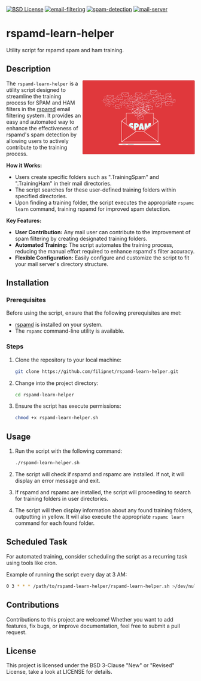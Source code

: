 [![BSD License](https://img.shields.io/badge/license-BSD-blue.svg)](LICENSE)
[![email-filtering](https://img.shields.io/badge/topic-email--filtering-brightgreen)](https://github.com/topics/email-filtering)
[![spam-detection](https://img.shields.io/badge/topic-spam--detection-blue)](https://github.com/topics/spam-detection)
[![mail-server](https://img.shields.io/badge/topic-mail--server-lightgrey)](https://github.com/topics/mail-server)

# rspamd-learn-helper
Utility script for rspamd spam and ham training.

## Description
<img src="spam-7515839_640.png" alt="Image from [Pixabay](https://pixabay.com/vectors/spam-advertising-e-mail-write-7515839/)" align="right" width="300" height="auto"/>

The `rspamd-learn-helper` is a utility script designed to streamline the training process for SPAM and HAM filters in the [rspamd](https://rspamd.com/) email filtering system. It provides an easy and automated way to enhance the effectiveness of rspamd's spam detection by allowing users to actively contribute to the training process.

**How it Works:**
- Users create specific folders such as ".TrainingSpam" and ".TrainingHam" in their mail directories.
- The script searches for these user-defined training folders within specified directories.
- Upon finding a training folder, the script executes the appropriate `rspamc learn` command, training rspamd for improved spam detection.

**Key Features:**
- **User Contribution:** Any mail user can contribute to the improvement of spam filtering by creating designated training folders.
- **Automated Training:** The script automates the training process, reducing the manual effort required to enhance rspamd's filter accuracy.
- **Flexible Configuration:** Easily configure and customize the script to fit your mail server's directory structure.

## Installation
### Prerequisites
Before using the script, ensure that the following prerequisites are met:
- [rspamd](https://rspamd.com/) is installed on your system.
- The `rspamc` command-line utility is available.

### Steps
1. Clone the repository to your local machine:
    ```bash
    git clone https://github.com/filipnet/rspamd-learn-helper.git
    ```

2. Change into the project directory:
    ```bash
    cd rspamd-learn-helper
    ```

3. Ensure the script has execute permissions:
    ```bash
    chmod +x rspamd-learn-helper.sh
    ```

## Usage
1. Run the script with the following command:
    ```bash
    ./rspamd-learn-helper.sh
    ```

2. The script will check if rspamd and rspamc are installed. If not, it will display an error message and exit.

3. If rspamd and rspamc are installed, the script will proceeding to search for training folders in user directories.

4. The script will then display information about any found training folders, outputting in yellow. It will also execute the appropriate `rspamc learn` command for each found folder.

## Scheduled Task
For automated training, consider scheduling the script as a recurring task using tools like cron.

Example of running the script every day at 3 AM:
```bash
0 3 * * * /path/to/rspamd-learn-helper/rspamd-learn-helper.sh >/dev/null 2>&1
```

## Contributions
Contributions to this project are welcome! Whether you want to add features, fix bugs, or improve documentation, feel free to submit a pull request.

## License
This project is licensed under the BSD 3-Clause "New" or "Revised" License, take a look at LICENSE for details.
